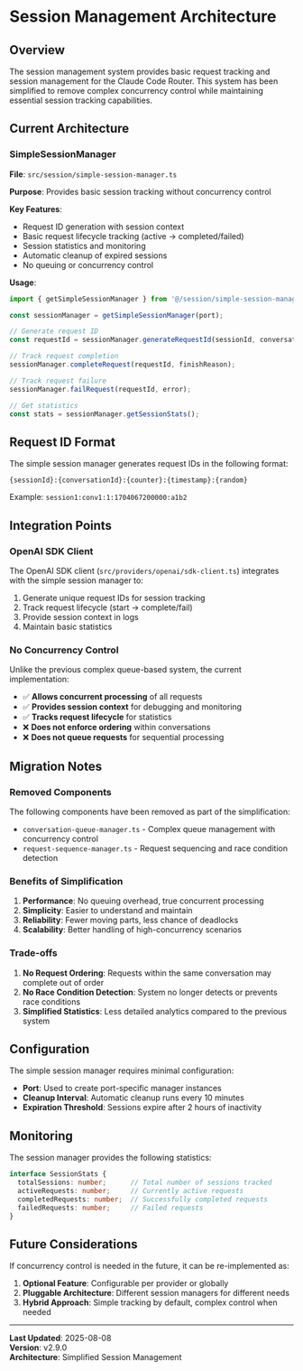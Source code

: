 # Session Management Architecture

## Overview

The session management system provides basic request tracking and session management for the Claude Code Router. This system has been simplified to remove complex concurrency control while maintaining essential session tracking capabilities.

## Current Architecture

### SimpleSessionManager

**File**: `src/session/simple-session-manager.ts`

**Purpose**: Provides basic session tracking without concurrency control

**Key Features**:
- Request ID generation with session context
- Basic request lifecycle tracking (active → completed/failed)
- Session statistics and monitoring
- Automatic cleanup of expired sessions
- No queuing or concurrency control

**Usage**:
```typescript
import { getSimpleSessionManager } from '@/session/simple-session-manager';

const sessionManager = getSimpleSessionManager(port);

// Generate request ID
const requestId = sessionManager.generateRequestId(sessionId, conversationId, isStreaming);

// Track request completion
sessionManager.completeRequest(requestId, finishReason);

// Track request failure
sessionManager.failRequest(requestId, error);

// Get statistics
const stats = sessionManager.getSessionStats();
```

## Request ID Format

The simple session manager generates request IDs in the following format:
```
{sessionId}:{conversationId}:{counter}:{timestamp}:{random}
```

Example: `session1:conv1:1:1704067200000:a1b2`

## Integration Points

### OpenAI SDK Client

The OpenAI SDK client (`src/providers/openai/sdk-client.ts`) integrates with the simple session manager to:

1. Generate unique request IDs for session tracking
2. Track request lifecycle (start → complete/fail)
3. Provide session context in logs
4. Maintain basic statistics

### No Concurrency Control

Unlike the previous complex queue-based system, the current implementation:

- ✅ **Allows concurrent processing** of all requests
- ✅ **Provides session context** for debugging and monitoring
- ✅ **Tracks request lifecycle** for statistics
- ❌ **Does not enforce ordering** within conversations
- ❌ **Does not queue requests** for sequential processing

## Migration Notes

### Removed Components

The following components have been removed as part of the simplification:

- `conversation-queue-manager.ts` - Complex queue management with concurrency control
- `request-sequence-manager.ts` - Request sequencing and race condition detection

### Benefits of Simplification

1. **Performance**: No queuing overhead, true concurrent processing
2. **Simplicity**: Easier to understand and maintain
3. **Reliability**: Fewer moving parts, less chance of deadlocks
4. **Scalability**: Better handling of high-concurrency scenarios

### Trade-offs

1. **No Request Ordering**: Requests within the same conversation may complete out of order
2. **No Race Condition Detection**: System no longer detects or prevents race conditions
3. **Simplified Statistics**: Less detailed analytics compared to the previous system

## Configuration

The simple session manager requires minimal configuration:

- **Port**: Used to create port-specific manager instances
- **Cleanup Interval**: Automatic cleanup runs every 10 minutes
- **Expiration Threshold**: Sessions expire after 2 hours of inactivity

## Monitoring

The session manager provides the following statistics:

```typescript
interface SessionStats {
  totalSessions: number;      // Total number of sessions tracked
  activeRequests: number;     // Currently active requests
  completedRequests: number;  // Successfully completed requests
  failedRequests: number;     // Failed requests
}
```

## Future Considerations

If concurrency control is needed in the future, it can be re-implemented as:

1. **Optional Feature**: Configurable per provider or globally
2. **Pluggable Architecture**: Different session managers for different needs
3. **Hybrid Approach**: Simple tracking by default, complex control when needed

---

**Last Updated**: 2025-08-08  
**Version**: v2.9.0  
**Architecture**: Simplified Session Management
